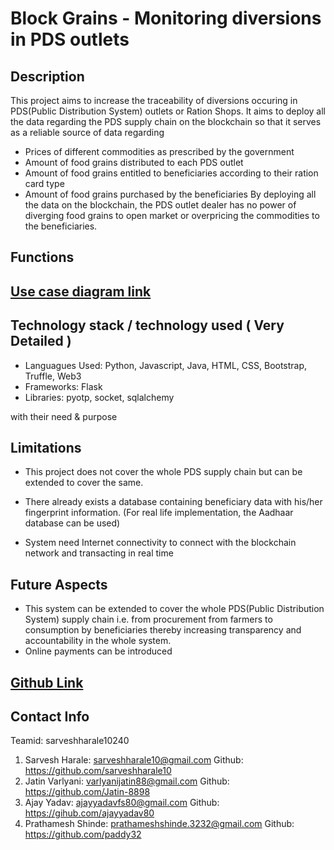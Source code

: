 # Block Grains - Monitoring diversions in PDS outlets 

## Description
This project aims to increase the traceability of diversions occuring in PDS(Public Distribution System) outlets or Ration Shops. It aims to deploy all the data regarding the PDS supply chain on the blockchain so that it serves as a reliable source of data regarding

- Prices of different commodities as prescribed by the government
- Amount of food grains distributed to each PDS outlet
- Amount of food grains entitled to beneficiaries according to their ration card type
- Amount of food grains purchased by the beneficiaries
By deploying all the data on the blockchain, the PDS outlet dealer has no power of diverging food grains to open market or overpricing the commodities to the beneficiaries.

## Functions

## [Use case diagram link](https://drive.google.com/open?id=1ubao3C_DyHk9Fg-aiDu_YDQtM7UmA0eV)

## Technology stack / technology used ( Very Detailed )
- Languagues Used: Python, Javascript, Java, HTML, CSS, Bootstrap, Truffle, Web3
- Frameworks: Flask
- Libraries: pyotp, socket, sqlalchemy
 
 with their need & purpose

## Limitations

- This project does not cover the whole PDS supply chain but can be extended to cover the same.
- There already exists a database containing beneficiary data with his/her fingerprint information. (For real life implementation, the
Aadhaar database can be used)

- System need Internet connectivity to connect with the blockchain
network and transacting in real time

## Future Aspects

- This system can be extended to cover the whole PDS(Public Distribution System) supply chain i.e. from procurement from farmers
to consumption by beneficiaries thereby increasing transparency and accountability in the whole system.
- Online payments can be introduced

## [Github Link](https://github.com/Jatin-8898/SPIT-Hackathon)


## Contact Info 
Teamid: sarveshharale10240
1. Sarvesh Harale: sarveshharale10@gmail.com          Github: https://github.com/sarveshharale10
2. Jatin Varlyani: varlyanijatin88@gmail.com          Github: https://github.com/Jatin-8898
3. Ajay Yadav: ajayyadavfs80@gmail.com                Github: https://gihub.com/ajayyadav80
4. Prathamesh Shinde: prathameshshinde.3232@gmail.com Github: https://github.com/paddy32
